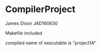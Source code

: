 # CompilerProject

James Dixon
JAD160630

Makefile included

compiled name of executable is "project1A"

